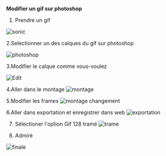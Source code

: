 **Modifier un gif sur photoshop**

1. Prendre un gif

![sonic](https://static.wikia.nocookie.net/the-ancient-ones/images/3/38/Sonic.gif/revision/latest?cb=20160313165427)

2.Selectionner un des calques du gif sur photoshop

![photoshop](https://cdn.discordapp.com/attachments/826250436063133707/908547682547662898/Photoshop.jpg)

3.Modifier le calque comme vous-voulez

![Edit](https://cdn.discordapp.com/attachments/826250436063133707/908558679333285938/edit.jpg)

4.Aller dans le montage
![montage](https://cdn.discordapp.com/attachments/826250436063133707/908559164178063430/montage.jpg)

5.Modifier les frames
![montage changement](https://cdn.discordapp.com/attachments/826250436063133707/908562106541039616/frame.jpg)

6.Aller dans exportation et enregistrer dans web
![exportation](https://cdn.discordapp.com/attachments/826250436063133707/908557336451350588/exportation.jpg)

7. Sélectioner l'option Gif 128 tramé
![trame](https://cdn.discordapp.com/attachments/826250436063133707/908560772597178408/Trame.jpg)

8. Admiré

![finale](https://cdn.discordapp.com/attachments/826250436063133707/908558418577608704/finish.gif)
